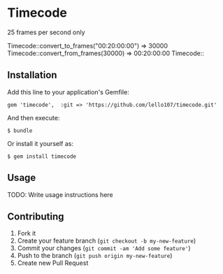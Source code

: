 # Timecode
25 frames per second only

Timecode::convert_to_frames("00:20:00:00") => 30000
Timecode::convert_from_frames(30000) => 00:20:00:00
Timecode::

## Installation

Add this line to your application's Gemfile:

    gem 'timecode',  :git => 'https://github.com/lello107/timecode.git'

And then execute:

    $ bundle

Or install it yourself as:

    $ gem install timecode

## Usage

TODO: Write usage instructions here

## Contributing

1. Fork it
2. Create your feature branch (`git checkout -b my-new-feature`)
3. Commit your changes (`git commit -am 'Add some feature'`)
4. Push to the branch (`git push origin my-new-feature`)
5. Create new Pull Request
